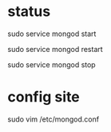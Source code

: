 # status
sudo service mongod start

sudo service mongod restart

sudo service mongod stop

# config site
sudo vim /etc/mongod.conf
